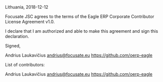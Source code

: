 Lithuania, 2018-12-12

Focusate JSC agrees to the terms of the Eagle ERP Corporate Contributor License
Agreement v1.0.

I declare that I am authorized and able to make this agreement and sign this
declaration.

Signed,

Andrius Laukavičius andrius@focusate.eu https://github.com/oerp-eagle

List of contributors:

Andrius Laukavičius andrius@focusate.eu https://github.com/oerp-eagle
